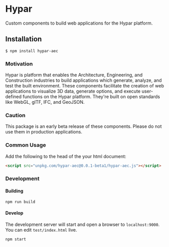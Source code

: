 # Hypar
Custom components to build web applications for the Hypar platform.

## Installation
```
$ npm install hypar-aec
```

### Motivation
Hypar is platform that enables the Architecture, Engineering, and Construction industries to build applications which generate, analyze, and test the built environment. These components facilitate the creation of web applications to visualize 3D data, generate options, and execute user-defined functions on the Hypar platform. They're built on open standards like WebGL, glTF, IFC, and GeoJSON.

### Caution
This package is an early beta release of these components. Please do not use them in production applications.

### Common Usage
Add the following to the head of the your html document:
```html
<script src="unpkg.com/hypar-aec@0.0.1-beta1/hypar-aec.js"></script>
```

### Development

#### Building
```
npm run build
````

#### Develop
The development server will start and open a browser to `localhost:9000`. You can edit `test/index.html` live.  
```
npm start
```